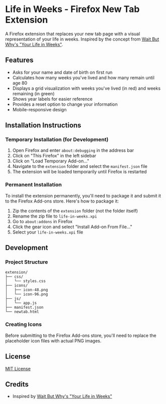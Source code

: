 # Life in Weeks - Firefox New Tab Extension

A Firefox extension that replaces your new tab page with a visual representation of your life in weeks. Inspired by the concept from [Wait But Why's "Your Life in Weeks"](https://waitbutwhy.com/2014/05/life-weeks.html).

## Features

- Asks for your name and date of birth on first run
- Calculates how many weeks you've lived and how many remain until age 80
- Displays a grid visualization with weeks you've lived (in red) and weeks remaining (in green)
- Shows year labels for easier reference
- Provides a reset option to change your information
- Mobile-responsive design

## Installation Instructions

### Temporary Installation (for Development)

1. Open Firefox and enter `about:debugging` in the address bar
2. Click on "This Firefox" in the left sidebar
3. Click on "Load Temporary Add-on..."
4. Navigate to the `extension` folder and select the `manifest.json` file
5. The extension will be loaded temporarily until Firefox is restarted

### Permanent Installation

To install the extension permanently, you'll need to package it and submit it to the Firefox Add-ons store. Here's how to package it:

1. Zip the contents of the `extension` folder (not the folder itself)
2. Rename the zip file to `life-in-weeks.xpi`
3. Go to `about:addons` in Firefox
4. Click the gear icon and select "Install Add-on From File..."
5. Select your `life-in-weeks.xpi` file

## Development

### Project Structure

```
extension/
├── css/
│   └── styles.css
├── icons/
│   ├── icon-48.png
│   └── icon-96.png
├── js/
│   └── app.js
├── manifest.json
└── newtab.html
```

### Creating Icons

Before submitting to the Firefox Add-ons store, you'll need to replace the placeholder icon files with actual PNG images.

## License

[MIT License](LICENSE)

## Credits

- Inspired by [Wait But Why's "Your Life in Weeks"](https://waitbutwhy.com/2014/05/life-weeks.html) 
